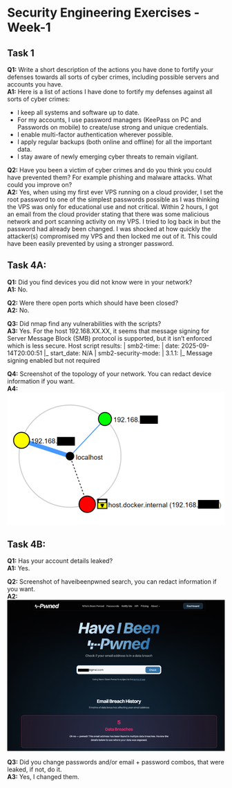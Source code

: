 # Security Engineering Exercises - Week-1

## Task 1

**Q1:** Write a short description of the actions you have done to fortify your defenses towards all sorts of cyber crimes, including possible servers and accounts you have.  
**A1:** Here is a list of actions I have done to fortify my defenses against all sorts of cyber crimes:  
- I keep all systems and software up to date.  
- For my accounts, I use password managers (KeePass on PC and Passwords on mobile) to create/use strong and unique credentials.  
- I enable multi-factor authentication wherever possible.  
- I apply regular backups (both online and offline) for all the important data.  
- I stay aware of newly emerging cyber threats to remain vigilant.  

**Q2:** Have you been a victim of cyber crimes and do you think you could have prevented them? For example phishing and malware attacks. What could you improve on?  
**A2:** Yes, when using my first ever VPS running on a cloud provider, I set the root password to one of the simplest passwords possible as I was thinking the VPS was only for educational use and not critical. Within 2 hours, I got an email from the cloud provider stating that there was some malicious network and port scanning activity on my VPS. I tried to log back in but the password had already been changed. I was shocked at how quickly the attacker(s) compromised my VPS and then locked me out of it. This could have been easily prevented by using a stronger password.  


## Task 4A:

**Q1:** Did you find devices you did not know were in your network?  
**A1:** No.

**Q2:** Were there open ports which should have been closed?  
**A2:** No.

**Q3:** Did nmap find any vulnerabilities with the scripts?  
**A3:** Yes. For the host 192.168.XX.XX, it seems that message signing for Server Message Block (SMB) protocol is supported, but it isn’t enforced which is less secure.
Host script results:
| smb2-time: 
|   date: 2025-09-14T20:00:51
|_  start_date: N/A
| smb2-security-mode: 
|   3.1.1: 
|_    Message signing enabled but not required

**Q4:** Screenshot of the topology of your network. You can redact device information if you want.  
**A4:**  
![Alt text](image1.png)

## Task 4B:

**Q1:** Has your account details leaked?  
**A1:** Yes.

**Q2:** Screenshot of haveibeenpwned search, you can redact information if you want.  
**A2:**  
![Alt text](image2.png)

**Q3:** Did you change passwords and/or email + password combos, that were leaked, if not, do it.  
**A3:** Yes, I changed them.




